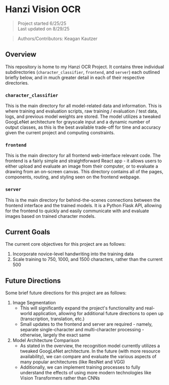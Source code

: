# Hanzi Vision OCR
> Project started 6/25/25<br>
> Last updated on 8/29/25

> Authors/Contributors: Keagan Kautzer

## Overview
This repository is home to my Hanzi OCR Project. It contains three individual subdirectories (`character_classifier`, `frontend`, and `server`) each outlined briefly below, and in much greater detail in each of their respective directories.

### `character_classifier`
This is the main directory for all model-related data and information. This is where training and evaluation scripts, raw training / evaluation / test data, logs, and previous model weights are stored. The model utilizes a tweaked GoogLeNet architecture for grayscale input and a dynamic number of output classes, as this is the best available trade-off for time and accuracy given the current project and computing constraints.

### `frontend`
This is the main directory for all frontend web-interface relevant code. The frontend is a fairly simple and straightforward React app - it allows users to either upload and evaluate an image from their computer, or to evaluate a drawing from an on-screen canvas. This directory contains all of the pages, components, routing, and styling seen on the frontend webpage.

### `server`
This is the main directory for behind-the-scenes connections between the frontend interface and the trained models. It is a Python Flask API, allowing for the frontend to quickly and easily communicate with and evaluate images based on trained character models.

## Current Goals
The current core objectives for this project are as follows:

1. Incorporate novice-level handwriting into the training data
2. Scale training to 750, 1000, and 1500 characters, rather than the current 500

## Future Directions
Some brief future directions for this project are as follows:
1. Image Segmentation
    - This will significantly expand the project's functionality and real-world application, allowing for additional future directions to open up (transcription, translation, etc.)
    - Small updates to the frontend and server are required - namely, separate single-character and multi-character processing - otherwise, largely the exact same
2. Model Architecture Comparison
    - As stated in the overview, the recognition model currently utilizes a tweaked GoogLeNet architecture. In the future (with more resource availability), we can compare and evaluate the various aspects of many popular architectures (like ResNet and VGG)
    - Additionally, we can implement training processes to fully understand the effects of using more modern technologies like Vision Transformers rather than CNNs
